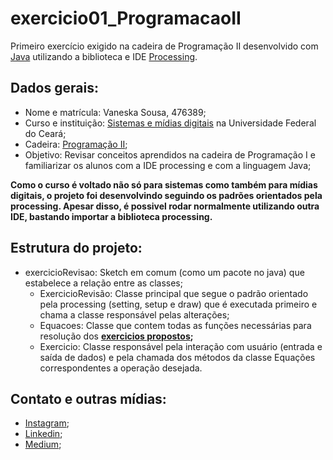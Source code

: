 # exercicio01_ProgramacaoII
Primeiro exercício exigido na cadeira de Programação II desenvolvido com [Java](https://www.java.com/pt_BR/download/) utilizando a biblioteca e IDE [Processing](https://processing.org/). 

## Dados gerais:
* Nome e matrícula: Vaneska Sousa, 476389;
* Curso e instituição: [Sistemas e mídias digitais](https://smd.ufc.br/pt/sobre-o-curso/) na Universidade Federal do Ceará;
* Cadeira: [Programação II](https://drive.google.com/folderview?id=0B1pjZOAnXL6-WVZIVVAta3UzcUk);
* Objetivo: Revisar conceitos aprendidos na cadeira de Programação I e familiarizar os alunos com a IDE processing e com a linguagem Java;

**Como o curso é voltado não só para sistemas como também para mídias digitais, o projeto foi desenvolvindo seguindo os padrões orientados pela processing. Apesar disso, é possivel rodar normalmente utilizando outra IDE, bastando importar a biblioteca processing.**

## Estrutura do projeto:
* exercicioRevisao: Sketch em comum (como um pacote no java) que estabelece a relação entre as classes;
  * ExercicioRevisão: Classe principal que segue o padrão orientado pela processing (setting, setup e draw) que é executada primeiro e chama a classe responsável pelas alterações;
  * Equacoes: Classe que contem todas as funções necessárias para resolução dos **[exercicios propostos](https://drive.google.com/file/d/1cFUMqNdslqTKcfNgb_5g8KDFCqUUCXhF/view?usp=sharing);**
  * Exercicio: Classe responsável pela interação com usuário (entrada e saída de dados) e pela chamada dos métodos da classe Equações correspondentes a operação desejada. 

## Contato e outras mídias:
* [Instagram](https://www.instagram.com/vaneska.sousa20/);
* [Linkedin](https://www.linkedin.com/in/vaneska-sousa);
* [Medium](https://medium.com/@vaneskakaren15);
